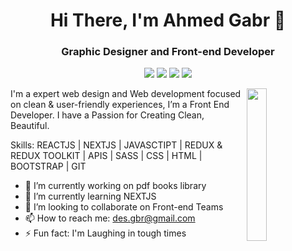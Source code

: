 <h1 align="center">Hi There, I'm Ahmed Gabr 👋</h1>
<h3 align="center">Graphic Designer and Front-end Developer</h3>
 
<p align="center">
      <a href="https://www.linkedin.com/in/desgbr"><img src="https://img.shields.io/badge/Linkedin-%230177B5?style=flat&logo=linkedin&logoColor=white"/></a>
    <a href="https://www.facebook.com/desgbr"><img src="https://img.shields.io/badge/Facebook-%234267B2?style=flat&logo=Facebook&logoColor=white"/></a>
    <a href="https://twitter.com/desgbr"><img src="https://img.shields.io/badge/Twitter-%231FA1F1?style=flat&logo=twitter&logoColor=white"/></a>
    <a href="https://www.instagram.com/desgbr"><img src="https://img.shields.io/badge/Instagram-%23E1306C?style=flat&logo=Instagram&logoColor=white"/></a>
  </p>

<img src="https://i.imgur.com/4y8zhjF.jpg" align="right" width="25%"/>

<p>
  I'm a expert web design and Web development focused on clean & user-friendly experiences, I’m a Front End Developer. I have a Passion for Creating Clean, Beautiful.

</p>

Skills: REACTJS | NEXTJS | JAVASCTIPT | REDUX & REDUX TOOLKIT | APIS | SASS | CSS | HTML | BOOTSTRAP | GIT

- 🔭 I’m currently working on pdf books library 
- 🌱 I’m currently learning NEXTJS
- 👯 I’m looking to collaborate on Front-end Teams 
- 📫 How to reach me: des.gbr@gmail.com 
- ⚡ Fun fact: I'm Laughing in tough times 

